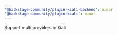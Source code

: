 ```yaml
---
'@backstage-community/plugin-kiali-backend': minor
'@backstage-community/plugin-kiali': minor
---
```


Support multi providers in Kiali
